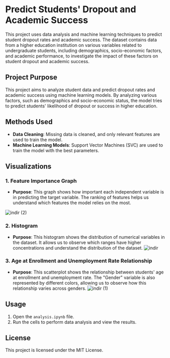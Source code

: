 # Predict Students' Dropout and Academic Success

This project uses data analysis and machine learning techniques to predict student dropout rates and academic success. The dataset contains data from a higher education institution on various variables related to undergraduate students, including demographics, socio-economic factors, and academic performance, to investigate the impact of these factors on student dropout and academic success.

## Project Purpose

This project aims to analyze student data and predict dropout rates and academic success using machine learning models. By analyzing various factors, such as demographics and socio-economic status, the model tries to predict students' likelihood of dropout or success in higher education.

## Methods Used

- **Data Cleaning**: Missing data is cleaned, and only relevant features are used to train the model.
- **Machine Learning Models**: Support Vector Machines (SVC) are used to train the model with the best parameters.

## Visualizations

### 1. **Feature Importance Graph**
   - **Purpose**: This graph shows how important each independent variable is in predicting the target variable. The ranking of features helps us understand which features the model relies on the most.
   
 
![indir (2)](https://github.com/user-attachments/assets/571e681e-8793-4e80-9069-b7a20da995fc)

### 2. **Histogram**
   - **Purpose**: This histogram shows the distribution of numerical variables in the dataset. It allows us to observe which ranges have higher concentrations and understand the distribution of the dataset.
   ![indir](https://github.com/user-attachments/assets/0b00dd08-20c6-4814-8ed7-aee8f139a8a1)

  

### 3. **Age at Enrollment and Unemployment Rate Relationship**
   - **Purpose**: This scatterplot shows the relationship between students' age at enrollment and unemployment rate. The "Gender" variable is also represented by different colors, allowing us to observe how this relationship varies across genders.
   ![indir (1)](https://github.com/user-attachments/assets/88a7cbab-4d0e-410f-91d4-17e65f5e2697)


## Usage

1. Open the `analysis.ipynb` file.
2. Run the cells to perform data analysis and view the results.

## License

This project is licensed under the MIT License.
